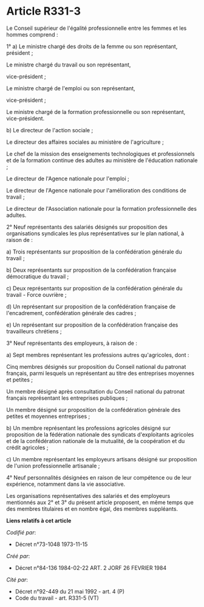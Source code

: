 # Article R331-3

Le Conseil supérieur de l'égalité professionnelle entre les femmes et les hommes comprend :

1° a) Le ministre chargé des droits de la femme ou son représentant, président ;

Le ministre chargé du travail ou son représentant,

vice-président ;

Le ministre chargé de l'emploi ou son représentant,

vice-président ;

Le ministre chargé de la formation professionnelle ou son représentant, vice-président.

b) Le directeur de l'action sociale ;

Le directeur des affaires sociales au ministère de l'agriculture ;

Le chef de la mission des enseignements technologiques et professionnels et de la formation continue des adultes au ministère
de l'éducation nationale ;

Le directeur de l'Agence nationale pour l'emploi ;

Le directeur de l'Agence nationale pour l'amélioration des conditions de travail ;

Le directeur de l'Association nationale pour la formation professionnelle des adultes.

2° Neuf représentants des salariés désignés sur proposition des organisations syndicales les plus représentatives sur le plan
national, à raison de :

a) Trois représentants sur proposition de la confédération générale du travail ;

b) Deux représentants sur proposition de la confédération française démocratique du travail ;

c) Deux représentants sur proposition de la confédération générale du travail - Force ouvrière ;

d) Un représentant sur proposition de la confédération française de l'encadrement, confédération générale des cadres ;

e) Un représentant sur proposition de la confédération française des travailleurs chrétiens ;

3° Neuf représentants des employeurs, à raison de :

a) Sept membres représentant les professions autres qu'agricoles, dont :

Cinq membres désignés sur proposition du Conseil national du patronat français, parmi lesquels un représentant au titre des
entreprises moyennes et petites ;

Un membre désigné après consultation du Conseil national du patronat français représentant les entreprises publiques ;

Un membre désigné sur proposition de la confédération générale des petites et moyennes entreprises ;

b) Un membre représentant les professions agricoles désigné sur proposition de la fédération nationale des syndicats
d'exploitants agricoles et de la confédération nationale de la mutualité, de la coopération et du crédit agricoles ;

c) Un membre représentant les employeurs artisans désigné sur proposition de l'union professionnelle artisanale ;

4° Neuf personnalités désignées en raison de leur compétence ou de leur expérience, notamment dans la vie associative.

Les organisations représentatives des salariés et des employeurs mentionnés aux 2° et 3° du présent article proposent, en
même temps que des membres titulaires et en nombre égal, des membres suppléants.

**Liens relatifs à cet article**

_Codifié par_:

  - Décret n°73-1048 1973-11-15

_Créé par_:

  - Décret n°84-136 1984-02-22 ART. 2 JORF 26 FEVRIER 1984

_Cité par_:

  - Décret n°92-449 du 21 mai 1992 - art. 4 (P)
  - Code du travail - art. R331-5 (VT)
